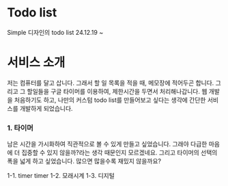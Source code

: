 # Todo list

Simple 디자인의 todo list
24.12.19 ~

# 서비스 소개
저는 컴퓨터를 달고 삽니다. 그래서 할 일 목록을 적을 때, 메모장에 적어두곤 합니다. 그리고 그 할일들을 구글 타이머를 이용하여, 제한시간을 두면서 처리해나갑니다. 웹 개발을 처음하기도 하고, 나만의 커스텀 todo list를 만들어보고 싶다는 생각에 간단한 서비스를 개발하게 되었습니다.


### 1. 타이머
남은 시간을 가시화하여 직관적으로 볼 수 있게 만들고 싶었습니다. 그래야 다급한 마음에 더 집중할 수 있지 않을까?라는 생각 때문인지 모르겠네요. 그리고 타이머의 선택의 폭을 넓게 하고 싶었습니다. 많으면 많을수록 재밌지 않을까요?

  1-1. timer timer
  1-2. 모래시계
  1-3. 디지털